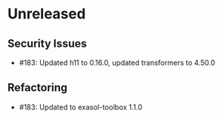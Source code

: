 # Unreleased

## Security Issues

* #183: Updated h11 to 0.16.0, updated transformers to 4.50.0

## Refactoring

* #183: Updated to exasol-toolbox 1.1.0